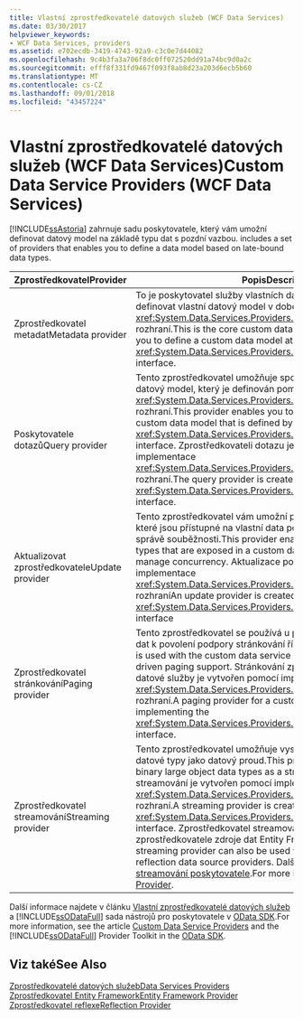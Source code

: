 ```yaml
---
title: Vlastní zprostředkovatelé datových služeb (WCF Data Services)
ms.date: 03/30/2017
helpviewer_keywords:
- WCF Data Services, providers
ms.assetid: e702ecdb-3419-4743-92a9-c3c0e7d44082
ms.openlocfilehash: 9c4b3fa3a706f8dc0ff072520dd91a74bc9d0a2c
ms.sourcegitcommit: efff8f331fd9467f093f8ab8d23a203d6ecb5b60
ms.translationtype: MT
ms.contentlocale: cs-CZ
ms.lasthandoff: 09/01/2018
ms.locfileid: "43457224"
---
```

# <a name="custom-data-service-providers-wcf-data-services"></a><span data-ttu-id="8276f-102">Vlastní zprostředkovatelé datových služeb (WCF Data Services)</span><span class="sxs-lookup"><span data-stu-id="8276f-102">Custom Data Service Providers (WCF Data Services)</span></span>
[!INCLUDE[ssAstoria](../../../../includes/ssastoria-md.md)]<span data-ttu-id="8276f-103"> zahrnuje sadu poskytovatele, který vám umožní definovat datový model na základě typu dat s pozdní vazbou.</span><span class="sxs-lookup"><span data-stu-id="8276f-103"> includes a set of providers that enables you to define a data model based on late-bound data types.</span></span>  
  
|<span data-ttu-id="8276f-104">Zprostředkovatel</span><span class="sxs-lookup"><span data-stu-id="8276f-104">Provider</span></span>|<span data-ttu-id="8276f-105">Popis</span><span class="sxs-lookup"><span data-stu-id="8276f-105">Description</span></span>|  
|--------------|-----------------|  
|<span data-ttu-id="8276f-106">Zprostředkovatel metadat</span><span class="sxs-lookup"><span data-stu-id="8276f-106">Metadata provider</span></span>|<span data-ttu-id="8276f-107">To je poskytovatel služby vlastních dat core, která vám umožní definovat vlastní datový model v době běhu implementací <xref:System.Data.Services.Providers.IDataServiceMetadataProvider> rozhraní.</span><span class="sxs-lookup"><span data-stu-id="8276f-107">This is the core custom data service provider that enables you to define a custom data model at runtime by implementing the <xref:System.Data.Services.Providers.IDataServiceMetadataProvider> interface.</span></span>|  
|<span data-ttu-id="8276f-108">Poskytovatele dotazů</span><span class="sxs-lookup"><span data-stu-id="8276f-108">Query provider</span></span>|<span data-ttu-id="8276f-109">Tento zprostředkovatel umožňuje spouštění dotazů na vlastní datový model, který je definován pomocí <xref:System.Data.Services.Providers.IDataServiceMetadataProvider> rozhraní.</span><span class="sxs-lookup"><span data-stu-id="8276f-109">This provider enables you to execute queries against a custom data model that is defined by using the <xref:System.Data.Services.Providers.IDataServiceMetadataProvider> interface.</span></span> <span data-ttu-id="8276f-110">Zprostředkovateli dotazu je vytvořen pomocí implementace <xref:System.Data.Services.Providers.IDataServiceQueryProvider> rozhraní.</span><span class="sxs-lookup"><span data-stu-id="8276f-110">The query provider is created by implementing the <xref:System.Data.Services.Providers.IDataServiceQueryProvider> interface.</span></span>|  
|<span data-ttu-id="8276f-111">Aktualizovat zprostředkovatele</span><span class="sxs-lookup"><span data-stu-id="8276f-111">Update provider</span></span>|<span data-ttu-id="8276f-112">Tento zprostředkovatel vám umožní provádět aktualizace na typy, které jsou přístupné na vlastní data poskytovatele služeb a ke správě souběžnosti.</span><span class="sxs-lookup"><span data-stu-id="8276f-112">This provider enables you to make updates to types that are exposed in a custom data service provider and to manage concurrency.</span></span> <span data-ttu-id="8276f-113">Aktualizace poskytovatele se vytvoří pomocí implementace <xref:System.Data.Services.Providers.IDataServiceUpdateProvider> rozhraní</span><span class="sxs-lookup"><span data-stu-id="8276f-113">An update provider is created by implementing the <xref:System.Data.Services.Providers.IDataServiceUpdateProvider> interface</span></span>|  
|<span data-ttu-id="8276f-114">Zprostředkovatel stránkování</span><span class="sxs-lookup"><span data-stu-id="8276f-114">Paging provider</span></span>|<span data-ttu-id="8276f-115">Tento zprostředkovatel se používá u poskytovatele služeb vlastních dat k povolení podpory stránkování řízené serverem.</span><span class="sxs-lookup"><span data-stu-id="8276f-115">This provider is used with the custom data service provider to enable server-driven paging support.</span></span> <span data-ttu-id="8276f-116">Stránkování zprostředkovatele pro vlastní datové služby je vytvořen pomocí implementace <xref:System.Data.Services.Providers.IDataServicePagingProvider> rozhraní.</span><span class="sxs-lookup"><span data-stu-id="8276f-116">A paging provider for a custom data service is created by implementing the <xref:System.Data.Services.Providers.IDataServicePagingProvider> interface.</span></span>|  
|<span data-ttu-id="8276f-117">Zprostředkovatel streamování</span><span class="sxs-lookup"><span data-stu-id="8276f-117">Streaming provider</span></span>|<span data-ttu-id="8276f-118">Tento zprostředkovatel umožňuje vystavit binární rozsáhlý objekt datové typy jako datový proud.</span><span class="sxs-lookup"><span data-stu-id="8276f-118">This provider enables you to expose binary large object data types as a stream.</span></span> <span data-ttu-id="8276f-119">Zprostředkovatel streamování je vytvořen pomocí implementace <xref:System.Data.Services.Providers.IDataServiceStreamProvider> rozhraní.</span><span class="sxs-lookup"><span data-stu-id="8276f-119">A streaming provider is created by implementing the <xref:System.Data.Services.Providers.IDataServiceStreamProvider> interface.</span></span> <span data-ttu-id="8276f-120">Zprostředkovatel streamování lze také pomocí zprostředkovatele zdroje dat Entity Framework a reflexe.</span><span class="sxs-lookup"><span data-stu-id="8276f-120">The streaming provider can also be used with Entity Framework and reflection data source providers.</span></span> <span data-ttu-id="8276f-121">Další informace najdete v tématu [streamování poskytovatele](../../../../docs/framework/data/wcf/streaming-provider-wcf-data-services.md).</span><span class="sxs-lookup"><span data-stu-id="8276f-121">For more information, see [Streaming Provider](../../../../docs/framework/data/wcf/streaming-provider-wcf-data-services.md).</span></span>|  
  
 <span data-ttu-id="8276f-122">Další informace najdete v článku [Vlastní zprostředkovatelé datových služeb](https://go.microsoft.com/fwlink/?LinkID=186850) a [!INCLUDE[ssODataFull](../../../../includes/ssodatafull-md.md)] sada nástrojů pro poskytovatele v [OData SDK](https://go.microsoft.com/fwlink/?LinkId=186069).</span><span class="sxs-lookup"><span data-stu-id="8276f-122">For more information, see the article [Custom Data Service Providers](https://go.microsoft.com/fwlink/?LinkID=186850) and the [!INCLUDE[ssODataFull](../../../../includes/ssodatafull-md.md)] Provider Toolkit in the [OData SDK](https://go.microsoft.com/fwlink/?LinkId=186069).</span></span>  
  
## <a name="see-also"></a><span data-ttu-id="8276f-123">Viz také</span><span class="sxs-lookup"><span data-stu-id="8276f-123">See Also</span></span>  
 [<span data-ttu-id="8276f-124">Zprostředkovatelé datových služeb</span><span class="sxs-lookup"><span data-stu-id="8276f-124">Data Services Providers</span></span>](../../../../docs/framework/data/wcf/data-services-providers-wcf-data-services.md)  
 [<span data-ttu-id="8276f-125">Zprostředkovatel Entity Framework</span><span class="sxs-lookup"><span data-stu-id="8276f-125">Entity Framework Provider</span></span>](../../../../docs/framework/data/wcf/entity-framework-provider-wcf-data-services.md)  
 [<span data-ttu-id="8276f-126">Zprostředkovatel reflexe</span><span class="sxs-lookup"><span data-stu-id="8276f-126">Reflection Provider</span></span>](../../../../docs/framework/data/wcf/reflection-provider-wcf-data-services.md)
